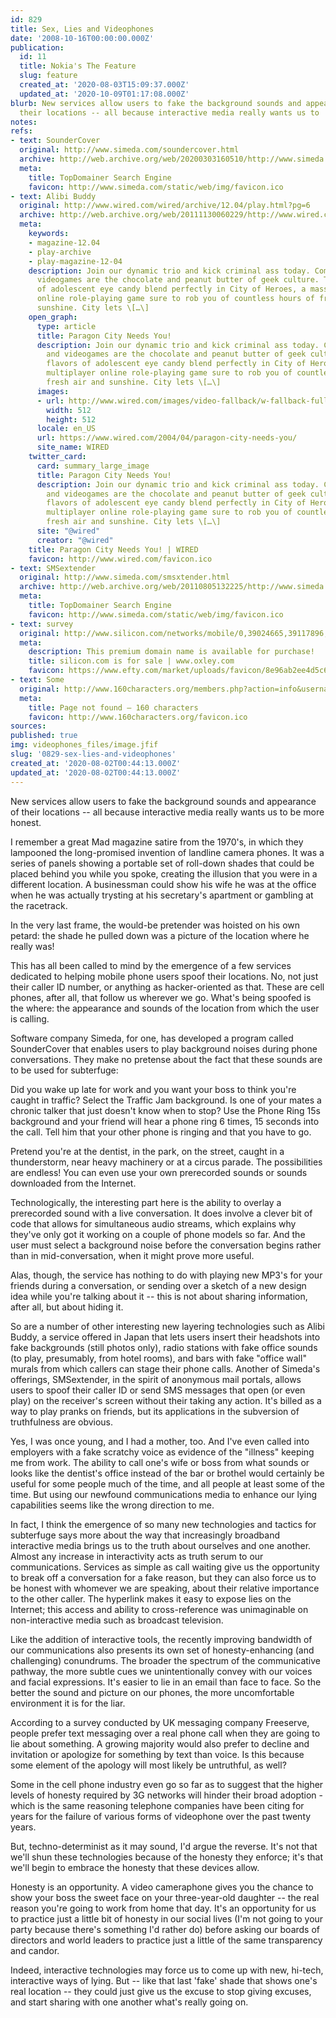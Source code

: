 ```yaml
---
id: 829
title: Sex, Lies and Videophones
date: '2008-10-16T00:00:00.000Z'
publication:
  id: 11
  title: Nokia's The Feature
  slug: feature
  created_at: '2020-08-03T15:09:37.000Z'
  updated_at: '2020-10-09T01:17:08.000Z'
blurb: New services allow users to fake the background sounds and appearance   of
  their locations -- all because interactive media really wants us to   be more honest.
notes: 
refs:
- text: SounderCover
  original: http://www.simeda.com/soundercover.html
  archive: http://web.archive.org/web/20200303160510/http://www.simeda.com/soundercover.html
  meta:
    title: TopDomainer Search Engine
    favicon: http://www.simeda.com/static/web/img/favicon.ico
- text: Alibi Buddy
  original: http://www.wired.com/wired/archive/12.04/play.html?pg=6
  archive: http://web.archive.org/web/20111130060229/http://www.wired.com/wired/archive/12.04/play.html?pg=6
  meta:
    keywords:
    - magazine-12.04
    - play-archive
    - play-magazine-12-04
    description: Join our dynamic trio and kick criminal ass today. Comic books and
      videogames are the chocolate and peanut butter of geek culture. The two flavors
      of adolescent eye candy blend perfectly in City of Heroes, a massively multiplayer
      online role-playing game sure to rob you of countless hours of fresh air and
      sunshine. City lets \[…\]
    open_graph:
      type: article
      title: Paragon City Needs You!
      description: Join our dynamic trio and kick criminal ass today. Comic books
        and videogames are the chocolate and peanut butter of geek culture. The two
        flavors of adolescent eye candy blend perfectly in City of Heroes, a massively
        multiplayer online role-playing game sure to rob you of countless hours of
        fresh air and sunshine. City lets \[…\]
      images:
      - url: http://www.wired.com/images/video-fallback/w-fallback-full.png
        width: 512
        height: 512
      locale: en_US
      url: https://www.wired.com/2004/04/paragon-city-needs-you/
      site_name: WIRED
    twitter_card:
      card: summary_large_image
      title: Paragon City Needs You!
      description: Join our dynamic trio and kick criminal ass today. Comic books
        and videogames are the chocolate and peanut butter of geek culture. The two
        flavors of adolescent eye candy blend perfectly in City of Heroes, a massively
        multiplayer online role-playing game sure to rob you of countless hours of
        fresh air and sunshine. City lets \[…\]
      site: "@wired"
      creator: "@wired"
    title: Paragon City Needs You! | WIRED
    favicon: http://www.wired.com/favicon.ico
- text: SMSextender
  original: http://www.simeda.com/smsxtender.html
  archive: http://web.archive.org/web/20110805132225/http://www.simeda.com:80/smsxtender.html
  meta:
    title: TopDomainer Search Engine
    favicon: http://www.simeda.com/static/web/img/favicon.ico
- text: survey
  original: http://www.silicon.com/networks/mobile/0,39024665,39117896,00.htm
  meta:
    description: This premium domain name is available for purchase!
    title: silicon.com is for sale | www.oxley.com
    favicon: https://www.efty.com/market/uploads/favicon/8e96ab2ee4d5c6107e4ef52955c9b51d.png
- text: Some
  original: http://www.160characters.org/members.php?action=info&username=Mike%20Grenville
  meta:
    title: Page not found – 160 characters
    favicon: http://www.160characters.org/favicon.ico
sources: 
published: true
img: videophones_files/image.jfif
slug: '0829-sex-lies-and-videophones'
created_at: '2020-08-02T00:44:13.000Z'
updated_at: '2020-08-02T00:44:13.000Z'
---
```

New services allow users to fake the background sounds and appearance of their locations -- all because interactive media really wants us to be more honest.

  
I remember a great Mad magazine satire from the 1970's, in which they lampooned the long-promised invention of landline camera phones. It was a series of panels showing a portable set of roll-down shades that could be placed behind you while you spoke, creating the illusion that you were in a different location. A businessman could show his wife he was at the office when he was actually trysting at his secretary's apartment or gambling at the racetrack.

In the very last frame, the would-be pretender was hoisted on his own petard: the shade he pulled down was a picture of the location where he really was!

This has all been called to mind by the emergence of a few services dedicated to helping mobile phone users spoof their locations. No, not just their caller ID number, or anything as hacker-oriented as that. These are cell phones, after all, that follow us wherever we go. What's being spoofed is the where: the appearance and sounds of the location from which the user is calling.

Software company Simeda, for one, has developed a program called SounderCover that enables users to play background noises during phone conversations. They make no pretense about the fact that these sounds are to be used for subterfuge:

Did you wake up late for work and you want your boss to think you're caught in traffic? Select the Traffic Jam background. Is one of your mates a chronic talker that just doesn't know when to stop? Use the Phone Ring 15s background and your friend will hear a phone ring 6 times, 15 seconds into the call. Tell him that your other phone is ringing and that you have to go.

Pretend you're at the dentist, in the park, on the street, caught in a thunderstorm, near heavy machinery or at a circus parade. The possibilities are endless! You can even use your own prerecorded sounds or sounds downloaded from the Internet.

Technologically, the interesting part here is the ability to overlay a prerecorded sound with a live conversation. It does involve a clever bit of code that allows for simultaneous audio streams, which explains why they've only got it working on a couple of phone models so far. And the user must select a background noise before the conversation begins rather than in mid-conversation, when it might prove more useful.

Alas, though, the service has nothing to do with playing new MP3's for your friends during a conversation, or sending over a sketch of a new design idea while you're talking about it -- this is not about sharing information, after all, but about hiding it.

So are a number of other interesting new layering technologies such as Alibi Buddy, a service offered in Japan that lets users insert their headshots into fake backgrounds (still photos only), radio stations with fake office sounds (to play, presumably, from hotel rooms), and bars with fake "office wall" murals from which callers can stage their phone calls. Another of Simeda's offerings, SMSextender, in the spirit of anonymous mail portals, allows users to spoof their caller ID or send SMS messages that open (or even play) on the receiver's screen without their taking any action. It's billed as a way to play pranks on friends, but its applications in the subversion of truthfulness are obvious.

Yes, I was once young, and I had a mother, too. And I've even called into employers with a fake scratchy voice as evidence of the "illness" keeping me from work. The ability to call one's wife or boss from what sounds or looks like the dentist's office instead of the bar or brothel would certainly be useful for some people much of the time, and all people at least some of the time. But using our newfound communications media to enhance our lying capabilities seems like the wrong direction to me.

In fact, I think the emergence of so many new technologies and tactics for subterfuge says more about the way that increasingly broadband interactive media brings us to the truth about ourselves and one another. Almost any increase in interactivity acts as truth serum to our communications. Services as simple as call waiting give us the opportunity to break off a conversation for a fake reason, but they can also force us to be honest with whomever we are speaking, about their relative importance to the other caller. The hyperlink makes it easy to expose lies on the Internet; this access and ability to cross-reference was unimaginable on non-interactive media such as broadcast television.

Like the addition of interactive tools, the recently improving bandwidth of our communications also presents its own set of honesty-enhancing (and challenging) conundrums. The broader the spectrum of the communicative pathway, the more subtle cues we unintentionally convey with our voices and facial expressions. It's easier to lie in an email than face to face. So the better the sound and picture on our phones, the more uncomfortable environment it is for the liar.

According to a survey conducted by UK messaging company Freeserve, people prefer text messaging over a real phone call when they are going to lie about something. A growing majority would also prefer to decline and invitation or apologize for something by text than voice. Is this because some element of the apology will most likely be untruthful, as well?

Some in the cell phone industry even go so far as to suggest that the higher levels of honesty required by 3G networks will hinder their broad adoption - which is the same reasoning telephone companies have been citing for years for the failure of various forms of videophone over the past twenty years.

But, techno-determinist as it may sound, I'd argue the reverse. It's not that we'll shun these technologies because of the honesty they enforce; it's that we'll begin to embrace the honesty that these devices allow.

Honesty is an opportunity. A video cameraphone gives you the chance to show your boss the sweet face on your three-year-old daughter -- the real reason you're going to work from home that day. It's an opportunity for us to practice just a little bit of honesty in our social lives (I'm not going to your party because there's something I'd rather do) before asking our boards of directors and world leaders to practice just a little of the same transparency and candor.

Indeed, interactive technologies may force us to come up with new, hi-tech, interactive ways of lying. But -- like that last 'fake' shade that shows one's real location -- they could just give us the excuse to stop giving excuses, and start sharing with one another what's really going on.
